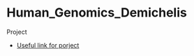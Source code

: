 # Human_Genomics_Demichelis
Project 

* [Useful link for porject](https://github.com/enricofrigoli/chg_project/tree/main/script)



